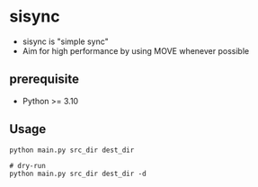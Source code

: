 # sisync

- sisync is "simple sync"
- Aim for high performance by using MOVE whenever possible

## prerequisite

- Python >= 3.10

## Usage

```
python main.py src_dir dest_dir

# dry-run
python main.py src_dir dest_dir -d
```
